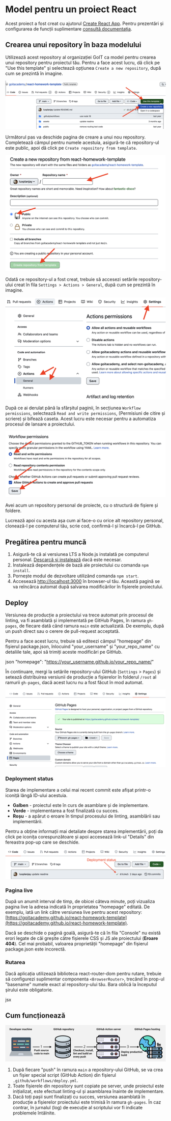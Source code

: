 # Model pentru un proiect React

Acest proiect a fost creat cu ajutorul
[Create React App](https://github.com/facebook/create-react-app). Pentru prezentări
și configurarea de funcții suplimentare
[consultă documentația](https://facebook.github.io/create-react-app/docs/getting-started).

## Crearea unui repository în baza modelului

Utilizează acest repository al organizației GoIT ca model pentru crearea unui repository
pentru proiectul tău. Pentru a face acest lucru, dă click pe "Use this template" și selectează opțiunea
`Create a new repository`, după cum se prezintă în imagine.

![Creating repo from a template step 1](./assets/template-step-1.png)

Următorul pas va deschide pagina de creare a unui nou repository. Completează câmpul
pentru numele acestuia, asigură-te că repository-ul este public, apoi dă click pe `Create repository from template`.

![Creating repo from a template step 2](./assets/template-step-2.png)

Odată ce repository-ul a fost creat, trebuie să accesezi setările repository-ului creat în fila `Settings > Actions > General`, după cum se prezintă în imagine.

![Settings GitHub Actions permissions step 1](./assets/gh-actions-perm-1.png)

După ce ai derulat până la sfârșitul paginii, în secțiunea `Workflow permissions`, selectează `Read and write permissions`, (Permisiuni de citire și scriere) și bifează caseta. Acest lucru
este necesar pentru a automatiza procesul de lansare a proiectului.

![Settings GitHub Actions permissions step 2](./assets/gh-actions-perm-2.png)

Avei acum un repository personal de proiecte, cu o structură de fișiere și foldere.

Lucrează apoi cu acesta așa cum ai face-o cu orice alt repository personal,
clonează-l pe computerul tău, scrie cod, confirmă-l și încarcă-l pe
GitHub.

## Pregătirea pentru muncă

1. Asigură-te că ai versiunea LTS a Node.js instalată pe computerul personal.
   [Descarcă și instalează](https://nodejs.org/en/) dacă este necesar.
2. Instalează dependențele de bază ale proiectului cu comanda `npm install`.
3. Pornește modul de dezvoltare utilizând comanda `npm start`.
4. Accesează [http://localhost:3000](http://localhost:3000) în browser-ul tău.
   Această pagină se va reîncărca automat după salvarea modificărilor în fișierele proiectului.

## Deploy

Versiunea de producție a proiectului va trece automat prin procesul de linting, va fi asamblată și implementată pe GitHub Pages, în ramura `gh-pages`, de fiecare dată când ramura `main` este actualizată. De exemplu, după un push direct sau o cerere de pull-request acceptată.

Pentru a face acest lucru, trebuie să editeezi câmpul "homepage" din fișierul package.json, înlocuind "your_username" și "your_repo_name" cu detaliile tale, apoi să trimiți aceste modificări pe GitHub.

json
"homepage": "https://your_username.github.io/your_repo_name/"

În continuare, mergi la setările repository-ului GitHub (`Settings` > `Pages`) și setează distribuirea versiunii de producție a fișierelor în folderul `/root` al ramurii `gh-pages`, dacă acest lucru nu a fost făcut în mod automat.

![GitHub Pages settings](./assets/repo-settings.png)

### Deployment status

Starea de implementare a celui mai recent commit este afișat printr-o iconiță lângă ID-ului acestuia.

- **Galben** - proiectul este în curs de asamblare și de implementare.
- **Verde** - implementarea a fost finalizată cu succes.
- **Roșu** - a apărut o eroare în timpul procesului de linting, asamblării sau implementării.

Pentru a obține informații mai detaliate despre starea implementării, poți da click pe iconița corespunzătoare și apoi accesează link-ul "Details" din fereastra pop-up care se deschide.

![Deployment status](./assets/deploy-status.png)

### Pagina live

După un anumit interval de timp, de obicei câteva minute, poți vizualiza pagina live la adresa indicată în proprietatea "homepage" editată. De exemplu, iată un link către versiunea live pentru acest repository:
[https://goitacademy.github.io/react-homework-template](https://goitacademy.github.io/react-homework-template).

Dacă se deschide o pagină goală, asigură-te că în fila "Console" nu există erori legate de căi greșite către fișierele CSS și JS ale proiectului (**Eroare 404**). Cel mai probabil, valoarea proprietății "homepage" din fișierul package.json este incorectă.

### Rutarea

Dacă aplicația utilizează biblioteca react-router-dom pentru rutare,
trebuie să configurezi suplimentar componenta `<BrowserRouter>`, trecând în prop-ul "basename" numele exact al repository-ului tău. Bara oblică la începutul șirului este obligatorie.

jsx
<BrowserRouter basename="/your_repo_name">
<App />
</BrowserRouter>

## Cum funcționează

![How it works](./assets/how-it-works.png)

1. După fiecare "push" în ramura `main` a repository-ului GitHub, se va crea un fișier special script (GitHub Action) din fișierul `.github/workflows/deploy.yml`.
2. Toate fișierele din repository sunt copiate pe server, unde proiectul este inițializat, este efectuat linting-ul și asamblarea înainte de implementare.
3. Dacă toți pașii sunt finalizați cu succes, versiunea asamblată în producție a fișierelor proiectului este trimisă în ramura `gh-pages`. În caz contrar, în jurnalul (log) de execuție al scriptului vor fi indicate problemele întâlnite.
